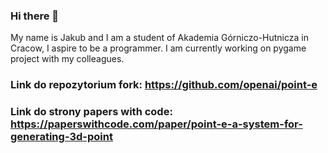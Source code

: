### Hi there 👋

My name is Jakub and I am a student of Akademia Górniczo-Hutnicza in Cracow, I aspire to be a programmer.
I am currently working on pygame project with my colleagues.

### Link do repozytorium fork: https://github.com/openai/point-e
### Link do strony papers with code: https://paperswithcode.com/paper/point-e-a-system-for-generating-3d-point

